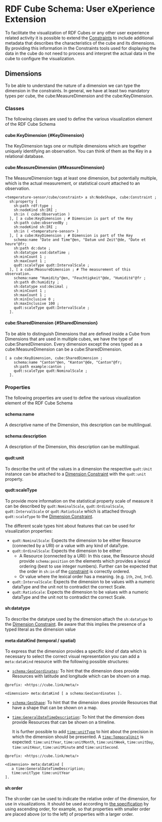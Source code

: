 # RDF Cube Schema: User eXperience Extension

To facilitate the visualization of RDF Cubes or any other user experience related activity it is possible to extend the [Constraints](#constraints) to include additional metadata that describes the characteristics of the cube and its dimensions.
By providing this information in the Constraints tools used for displaying the data in the cube do not need to process and interpret the actual data in the cube to configure the visualization.

## Dimensions

To be able to understand the nature of a dimension we can type the dimension in the constraints. In general, we have at least two mandatory types per cube, the cube:MeasureDimension and the cube:KeyDimension.

### Classes

The following classes are used to define the various visualization element of the RDF Cube Schema

#### cube:KeyDimension {#KeyDimension}

The KeyDimension tags one or multiple dimensions which are together uniquely identifying an observation. You can think of them as the Key in a relational database.

#### cube:MeasureDimension {#MeasureDimension}

 The MeasureDimension tags at least one dimension, but potentially multiple, which is the actual measurement, or statistical count attached to an observation.

<aside class='example' title='The use of  Dimension classes'>

```turtle
<temperature-sensor/cube/constraint> a sh:NodeShape, cube:Constraint ;
  sh:property [
    sh:path rdf:type ;
    sh:nodeKind sh:IRI ;
    sh:in ( cube:Observation )
  ], [ a cube:KeyDimension ; # Dimension is part of the Key
    sh:path cube:observedBy ;
    sh:nodeKind sh:IRI ;
    sh:in ( <temperature-sensor> )
  ], [ a cube:KeyDimension ; # Dimension is part of the Key
    schema:name "Date and Time"@en, "Datum und Zeit"@de, "Date et heure"@fr;
    sh:path dc:date ;
    sh:datatype xsd:dateTime ;
    sh:minCount 1 ;
    sh:maxCount 1 ;
    qudt:scaleType qudt:IntervalScale ;
  ], [ a cube:MeasureDimension ; # The measurement of this observation.
    schema:name "Humidity"@en, "Feuchtigkeit"@de, "Humidité"@fr ;
    sh:path dh:humidity ;
    sh:datatype xsd:decimal ;
    sh:minCount 1 ;
    sh:maxCount 1 ;
    sh:minInclusive 0 ;
    sh:maxInclusive 100 ;
    qudt:scaleType qudt:IntervalScale ;
  ].
```

</aside>

#### cube:SharedDimension {#SharedDimension}

To be able to distinguish Dimensions that are defined inside a Cube from Dimensions that are used in multiple cubes, we have the type of cube:SharedDimension. Every dimension except the ones typed as a cube:MeasureDimension can be a cube:SharedDimension.

<aside class='example' title='Shared Dimension'>

```turtle
[ a cube:KeyDimension, cube:SharedDimension ;
    schema:name "Canton"@en, "Kanton"@de, "Canton"@fr;
    sh:path example:canton ;
    qudt:scaleType qudt:NominalScale ;
  ].
```

</aside>


### Properties

The following properties are used to define the various visualization element of the RDF Cube Schema

#### schema:name 
A descriptive name of the Dimension, this description can be multilingual.
#### schema:description
A description of the Dimension, this description can be multilingual.

#### qudt:unit
To describe the unit of the values in a dimension the respective `qudt:Unit` instance can be attached to a [Dimension Constraint](#dimensionconstraints) with the `qudt:unit` property.

#### qudt:scaleType

To provide more information on the statistical property scale of measure it can be described by `qudt:NominalScale`, `qudt:OrdinalScale`, `qudt:IntervalScale` or `qudt:RatioScale` which is attached through `qudt:scaleType` to the [Dimension Constraint](#dimensionconstraints).

The different scale types hint about features that can be used for visualization properties:

* `qudt:NominalScale`: Expects the dimension to be either Resource (connected by a URI) or a value with any kind of dataType.
* `qudt:OrdinalScale`: Expects the dimension to be either:
  * A Resource (connected by a URI): In this case, the Resource should provide `schema:position` on the elements which provides a lexical ordering (best to use integer numbers). Further can be expected that the order in `sh:in` of the [constraint](#dimensionconstraints) is correctly ordered.
  * Or value where the lexical order has a meaning. (e.g. `1th`, `2nd`, `3rd`).
* `qudt:IntervalScale`: Expects the dimension to be values with a numeric dataType and the unit not to contradict the correct Scale.
* `qudt:RatioScale`: Expects the dimension to be values with a numeric dataType and the unit not to contradict the correct Scale.

#### sh:datatype

To describe the datatype used by the dimension attach the `sh:datatype` to the [Dimension Constraint](#dimensionconstraints). 
Be aware that this implies the presence of a typed literal as the dimension value

#### meta:dataKind (temporal / spatial)
To express that the dimension provides a specific _kind_ of data which is necessary to select the correct visual representation you can add a `meta:dataKind` resource with the following possible structures:

* [`schema:GeoCoordinates`](https://schema.org/GeoCoordinates): To hint that the dimension does provide Resources with latitude and longitude which can be shown on a map.

<aside class='example'>

  ```turtle
  @prefix: <https://cube.link/meta/>
  
  <dimension> meta:dataKind [ a schema:GeoCoordinates ].
  ```

</aside>

* [`schema:GeoShape`](https://schema.org/GeoShape): To hint that the dimension does provide Resources that have a shape that can be shown on a map.
* [`time:GeneralDateTimeDescription`](https://www.w3.org/TR/owl-time/#time:GeneralDateTimeDescription): To hint that the dimension does provide Resources that can be shown on a timeline.
  
  It is further possible to add [`time:unitType`](https://www.w3.org/TR/owl-time/#time:unitType) to hint about the precision in which the dimension should be presented. A [`time:TemporalUnit`](https://www.w3.org/TR/owl-time/#time:TemporalUnit) is expected: `time:unitYear`, `time:unitMonth`, `time:unitWeek`, `time:unitDay`, `time:unitHour`, `time:unitMinute` and `time:unitSecond`.
  
<aside class='example'>

  ```turtle
  @prefix: <https://cube.link/meta/>
  
  <dimension> meta:dataKind [ 
     a time:GeneralDateTimeDescription;
     time:unitType time:unitYear
  ].
  ```

</aside>

#### sh:order
The sh:order can be used to indicate the relative order of the dimension, for use in visualizations. It should be used according to [the specification](https://www.w3.org/TR/shacl/#order) by using ascending order, for example, so that properties with smaller order are placed above (or to the left) of properties with a larger order. 
